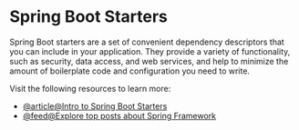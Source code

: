 # Spring Boot Starters

Spring Boot starters are a set of convenient dependency descriptors that you can include in your application. They provide a variety of functionality, such as security, data access, and web services, and help to minimize the amount of boilerplate code and configuration you need to write.

Visit the following resources to learn more:

- [@article@Intro to Spring Boot Starters](https://www.baeldung.com/spring-boot-starters)
- [@feed@Explore top posts about Spring Framework](https://app.daily.dev/tags/spring?ref=roadmapsh)
